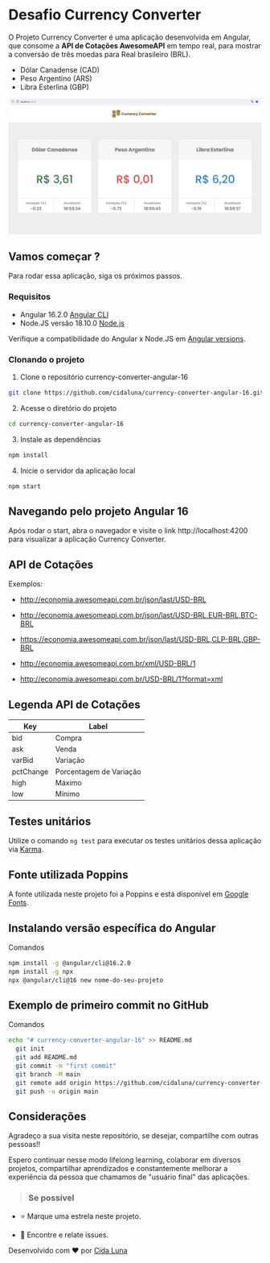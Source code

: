 # Desafio Currency Converter

O Projeto Currency Converter é uma aplicação desenvolvida em Angular, que consome a **API de Cotações AwesomeAPI** em tempo real, para mostrar a conversão de três moedas para Real brasileiro (BRL).
- Dólar Canadense (CAD)
- Peso Argentino (ARS)
- Libra Esterlina (GBP)

![Página Web com três cards representando o resultado de conversão de moedas retornados via API](https://github.com/cidaluna/currency-converter-angular-16/blob/main/src/assets/tela-conversao-de-moedas-para-o-Real-Brasileiro-em-Angular-16-Cida-Luna.PNG)

## Vamos começar ?

Para rodar essa aplicação, siga os próximos passos.

### Requisitos

* Angular 16.2.0 [Angular CLI](https://github.com/angular/angular-cli)
* Node.JS versão 18.10.0 [Node.js](https://nodejs.org/)

Verifique a compatibilidade do Angular x Node.JS em [Angular versions](https://angular.io/guide/versions).

### Clonando o projeto

1. Clone o repositório currency-converter-angular-16

```bash
git clone https://github.com/cidaluna/currency-converter-angular-16.git
```

2. Acesse o diretório do projeto

```bash
cd currency-converter-angular-16
```

3. Instale as dependências

```bash
npm install
```

4. Inicie o servidor da aplicação local

```bash
npm start
```

## Navegando pelo projeto Angular 16

Após rodar o start, abra o navegador e visite o link http://localhost:4200 para visualizar a aplicação Currency Converter.

## API de Cotações

Exemplos:
* http://economia.awesomeapi.com.br/json/last/USD-BRL
* http://economia.awesomeapi.com.br/json/last/USD-BRL,EUR-BRL,BTC-BRL
* https://economia.awesomeapi.com.br/json/last/USD-BRL,CLP-BRL,GBP-BRL

* http://economia.awesomeapi.com.br/xml/USD-BRL/1
* http://economia.awesomeapi.com.br/USD-BRL/1?format=xml

## Legenda API de Cotações

| Key | Label |
| --- | --- |
| bid | Compra |
| ask | Venda |
| varBid | Variação |
| pctChange | Porcentagem de Variação |
| high | Máximo |
| low | Mínimo |


## Testes unitários 

Utilize o comando `ng test` para executar os testes unitários dessa aplicação via [Karma](https://karma-runner.github.io).

## Fonte utilizada Poppins

A fonte utilizada neste projeto foi a Poppins e está disponível em [Google Fonts](https://fonts.google.com/specimen/Poppins).

## Instalando versão específica do Angular

Comandos
```bash
npm install -g @angular/cli@16.2.0
npm install -g npx
npx @angular/cli@16 new nome-do-seu-projeto
```

## Exemplo de primeiro commit no GitHub

Comandos
```bash
echo "# currency-converter-angular-16" >> README.md
  git init
  git add README.md
  git commit -m "first commit" 
  git branch -M main 
  git remote add origin https://github.com/cidaluna/currency-converter-angular-16.git 
  git push -u origin main 
```


## Considerações

Agradeço a sua visita neste repositório, se desejar, compartilhe com outras pessoas!!

Espero continuar nesse modo lifelong learning, colaborar em diversos projetos, compartilhar aprendizados e constantemente melhorar a experiência da pessoa que chamamos de "usuário final" das aplicações.

> ### Se possível

- ⭐️ Marque uma estrela neste projeto.

- 🐛 Encontre e relate issues.

Desenvolvido com ❤️ por [Cida Luna](https://www.linkedin.com/in/aparecidaluna)
